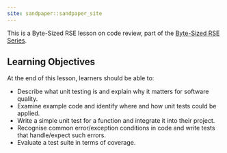 ```yaml
---
site: sandpaper::sandpaper_site
---
```


This is a Byte-Sized RSE lesson on code review, part of the [Byte-Sized RSE Series](https://carpentries-incubator.github.io/byte-sized-rse-overview/).

## Learning Objectives

At the end of this lesson, learners should be able to:

- Describe what unit testing is and explain why it matters for software quality.
- Examine example code and identify where and how unit tests could be applied.
- Write a simple unit test for a function and integrate it into their project.
- Recognise common error/exception conditions in code and write tests that handle/expect such errors.
- Evaluate a test suite in terms of coverage.